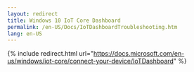 ```yaml
---
layout: redirect
title: Windows 10 IoT Core Dashboard
permalink: /en-US/Docs/IoTDashboardTroubleshooting.htm
lang: en-US
---
```

{% include redirect.html url="https://docs.microsoft.com/en-us/windows/iot-core/connect-your-device/IoTDashboard" %}
